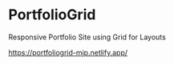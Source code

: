 # PortfolioGrid
Responsive Portfolio Site using Grid for Layouts

https://portfoliogrid-mjp.netlify.app/
